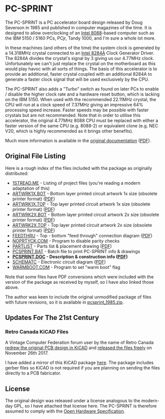 # PC-SPRINT

The PC-SPRINT is a PC accelerator board design released by Doug Severson in 1985 and published in computer magazines of the time. It is designed to allow overclocking of an [Intel 8088](Datasheets/Intel%208088%20Datasheet.pdf)-based computer such as the IBM 5150 / 5160 PCs, PCjr, Tandy 1000, and I'm sure a whole lot more.

In these machines (and others of the time) the system clock is generated by a 14.318MHz crystal connected to an [Intel 8284A](Datasheets/Intel%208284A-1%20Datasheet.pdf) Clock Generator Driver. The 8284A divides the crystal's signal by 3 giving us our 4.77MHz clock. Unfortunately we can't just replace the crystal on the motherboard as this would play havoc with all sorts of things. The basis of this accelerator is to provide an additional, faster crystal coupled with an additional 8284A to generate a faster clock signal that will be used exclusively by the CPU.

The PC-SPRINT also adds a "Turbo" switch as found on later PCs to enable / disable the higher clock rate and a hardware reset button, which is lacking on the IBM 5150. When used with the recommended 22.11MHz crystal, the CPU will run at a clock speed of 7.37MHz giving an impressive 64% processing speed increase. Faster speeds may be possible with faster crystals but are not recommended. Note that in order to utilise this accelerator, the original 4.77MHz 8088 CPU must be replaced with either a faster version of the same CPU (e.g. 8088-2) or equivalent clone (e.g. NEC V20, which is highly recommended as it brings other benefits).

Much more information is available in the [original documentation](PCSPRINT.DOC) ([PDF](PCSPRINT.DOC.PDF)).

## Original File Listing

Here is a rough index of the files included with the package as originally distributed:

- [1STREAD.ME](1STREAD.ME) - Listing of project files (you're reading a modern adaptation of this)
- [ARTWRK1X.BOT](ARTWRK1X.BOT) - Bottom layer printed circuit artwork 1x size (obsolete printer format) ([PDF](ARTWRK1X.BOT.PDF))
- [ARTWRK1X.TOP](ARTWRK1X.TOP) - Top layer printed circuit artwork 1x size (obsolete printer format) ([PDF](ARTWRK1X.TOP.PDF))
- [ARTWRK2X.BOT](ARTWRK2X.BOT) - Bottom layer printed circuit artwork 2x size (obsolete printer format) ([PDF](ARTWRK2X.BOT.PDF))
- [ARTWRK2X.TOP](ARTWRK2X.TOP) - Top layer printed circuit artwork 2x size (obsolete printer format) ([PDF](ARTWRK2X.TOP.PDF))
- [FEEDTHRU](FEEDTHRU) - Top - bottom "feed through" connection diagram ([PDF](FEEDTHRU.PDF))
- [NOPRTYCK.COM](NOPRTYCHK.COM) - Program to disable parity checks
- [PARTLIST](PARTLIST) - Parts list & placement drawing ([PDF](PARTLIST.PDF))
- [PCSPRINT.BAT](PCSPRINT.BAT) - Batch file to print PC-SPRINT info & drawings 
- **[PCSPRINT.DOC](PCSPRINT.DOC) - Description & construction info ([PDF](PCSPRINT.DOC.PDF))**
- [SCHEMATC](SCHEMATC) - Electronic circuit diagram ([PDF](SCHEMATC.PDF))
- [WARMBOOT.COM](WARMBOOT.COM) - Program to set "warm boot" flag

Note that some files have PDF conversions which were included with the version of the package as received by myself, so I have also linked those above.

The author was keen to include the original unmodified package of files with future revisions, so it is available in [pcsprint_1985.zip](pcsprint_1985.zip).

## Updates For The 21st Century

### Retro Canada KiCAD Files

A Vintage Computer Federation forum user by the name of Retro Canada [redrew the original PCB design in KiCAD](http://www.vcfed.org/forum/showthread.php?60803-I-overclocked-my-IBM-5150) and [released the files freely](https://sites.google.com/site/tandycocoloco/dropbox/PC-SPRINT.zip) on November 26th 2017.

I have added a mirror of this KiCAD package [here](Retro%20Canada/PC-SPRINT.zip). The package includes gerber files so KiCAD is not required if you are planning on sending the files directly to a PCB fabricator.

## License

The original  design was released under a license analogous to the modern-day GPL, so I have attached that license here. The PC-SPRINT is therefore assumed to comply with the [Open Hardware Specification](https://en.wikipedia.org/wiki/Open-source_hardware).